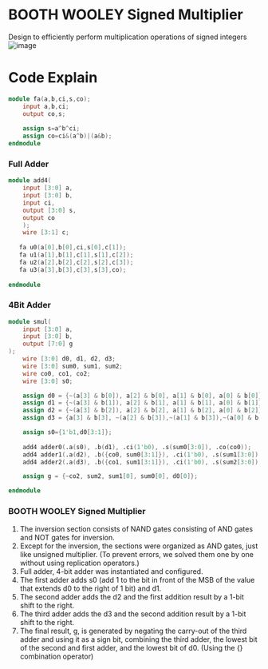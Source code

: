 # BOOTH WOOLEY Signed Multiplier 
Design to efficiently perform multiplication operations of signed integers
![image](https://github.com/LionelSeonuk/Verilog_BOOTHWOOLEY_signed_multiplier/assets/167200555/cc9b2a10-9ea5-41f5-8572-a1038d48c3c4)

# Code Explain
``` verilog
module fa(a,b,ci,s,co);
    input a,b,ci;
    output co,s;
    
    assign s=a^b^ci;
    assign co=ci&(a^b)|(a&b);
endmodule
```
### Full Adder
```verilog
module add4(
    input [3:0] a,
    input [3:0] b,
    input ci,
    output [3:0] s,
    output co
    );
    wire [3:1] c;
    
   fa u0(a[0],b[0],ci,s[0],c[1]);
   fa u1(a[1],b[1],c[1],s[1],c[2]);
   fa u2(a[2],b[2],c[2],s[2],c[3]);
   fa u3(a[3],b[3],c[3],s[3],co);
   
endmodule
```
### 4Bit Adder
```verilog
module smul(
    input [3:0] a,
    input [3:0] b,
    output [7:0] g
);
    wire [3:0] d0, d1, d2, d3; 
    wire [3:0] sum0, sum1, sum2;
    wire co0, co1, co2;
    wire [3:0] s0;

    assign d0 = {~(a[3] & b[0]), a[2] & b[0], a[1] & b[0], a[0] & b[0]};
    assign d1 = {~(a[3] & b[1]), a[2] & b[1], a[1] & b[1], a[0] & b[1]};
    assign d2 = {~(a[3] & b[2]), a[2] & b[2], a[1] & b[2], a[0] & b[2]};
    assign d3 = {a[3] & b[3], ~(a[2] & b[3]),~(a[1] & b[3]),~(a[0] & b[3])};

    assign s0={1'b1,d0[3:1]};
    
    add4 adder0(.a(s0), .b(d1), .ci(1'b0), .s(sum0[3:0]), .co(co0));
    add4 adder1(.a(d2), .b({co0, sum0[3:1]}), .ci(1'b0), .s(sum1[3:0]), .co(co1));
    add4 adder2(.a(d3), .b({co1, sum1[3:1]}), .ci(1'b0), .s(sum2[3:0]), .co(co2));

    assign g = {~co2, sum2, sum1[0], sum0[0], d0[0]};

endmodule
```
### BOOTH WOOLEY Signed Multiplier
1. The inversion section consists of NAND gates consisting of AND gates and NOT gates for inversion.
2. Except for the inversion, the sections were organized as AND gates, just like unsigned multiplier. (To prevent errors, we solved them one by one without using replication operators.)
3. Full adder, 4-bit adder was instantiated and configured.
4. The first adder adds s0 (add 1 to the bit in front of the MSB of the value that extends d0 to the right of 1 bit) and d1.
5. The second adder adds the d2 and the first addition result by a 1-bit shift to the right.
6. The third adder adds the d3 and the second addition result by a 1-bit shift to the right.
7. The final result, g, is generated by negating the carry-out of the third adder and using it as a sign bit, combining the third adder, the lowest bit of the second and first adder, and the lowest bit of d0. (Using the {} combination operator)
